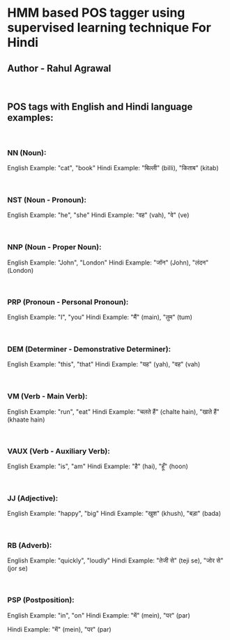 # HMM based POS tagger using supervised learning technique For Hindi 


## Author	- Rahul Agrawal


</br>


## POS tags with English and Hindi language examples:

</br>

### NN (Noun):
English Example: "cat", "book"
Hindi Example: "बिल्ली" (billi), "किताब" (kitab)
</br>

</br>

### NST (Noun - Pronoun):
English Example: "he", "she"
Hindi Example: "वह" (vah), "वे" (ve)
</br>

</br>

### NNP (Noun - Proper Noun):
English Example: "John", "London"
Hindi Example: "जॉन" (John), "लंदन" (London)
</br>

</br>

### PRP (Pronoun - Personal Pronoun):
English Example: "I", "you"
Hindi Example: "मैं" (main), "तुम" (tum)
</br>

</br>

### DEM (Determiner - Demonstrative Determiner):
English Example: "this", "that"
Hindi Example: "यह" (yah), "वह" (vah)
</br>

</br>

### VM (Verb - Main Verb):
English Example: "run", "eat"
Hindi Example: "चलते हैं" (chalte hain), "खाते हैं" (khaate hain)
</br>

</br>

### VAUX (Verb - Auxiliary Verb):
English Example: "is", "am"
Hindi Example: "है" (hai), "हूँ" (hoon)
</br>

</br>

### JJ (Adjective):
English Example: "happy", "big"
Hindi Example: "खुश" (khush), "बड़ा" (bada)
</br>

</br>

### RB (Adverb):
English Example: "quickly", "loudly"
Hindi Example: "तेजी से" (teji se), "जोर से" (jor se)
</br>

</br>

### PSP (Postposition):
English Example: "in", "on"
Hindi Example: "में" (mein), "पर" (par)</br>

Hindi Example: "में" (mein), "पर" (par)</br>
